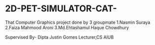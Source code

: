 # 2D-PET-SIMULATOR-CAT-

That Computer Graphics project done by 3 groupmate
1.Nasmin Suraya
2.Faiza Mahmood Aroni
3.Md.Ehtashamul Haque Chowdhury

Supervised By-
Dipta Justin Gomes
Lecturer,CS
AIUB
